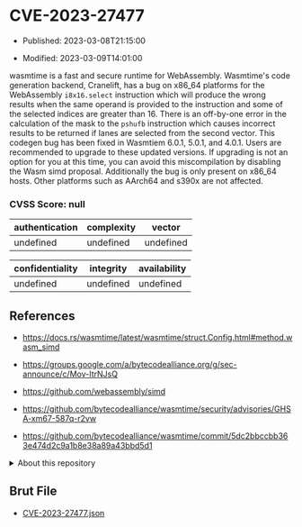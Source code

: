 # CVE-2023-27477

- Published: 2023-03-08T21:15:00

- Modified: 2023-03-09T14:01:00

wasmtime is a fast and secure runtime for WebAssembly. Wasmtime's code generation backend, Cranelift, has a bug on x86_64 platforms for the WebAssembly `i8x16.select` instruction which will produce the wrong results when the same operand is provided to the instruction and some of the selected indices are greater than 16. There is an off-by-one error in the calculation of the mask to the `pshufb` instruction which causes incorrect results to be returned if lanes are selected from the second vector. This codegen bug has been fixed in Wasmtiem 6.0.1, 5.0.1, and 4.0.1. Users are recommended to upgrade to these updated versions. If upgrading is not an option for you at this time, you can avoid this miscompilation by disabling the Wasm simd proposal. Additionally the bug is only present on x86_64 hosts. Other platforms such as AArch64 and s390x are not affected.

### CVSS Score: **null**

| authentication | complexity | vector |
| --- | --- | --- |
| undefined | undefined | undefined |

| confidentiality | integrity | availability |
| --- | --- | --- |
| undefined | undefined | undefined |

## References

* https://docs.rs/wasmtime/latest/wasmtime/struct.Config.html#method.wasm_simd

* https://groups.google.com/a/bytecodealliance.org/g/sec-announce/c/Mov-ItrNJsQ

* https://github.com/webassembly/simd

* https://github.com/bytecodealliance/wasmtime/security/advisories/GHSA-xm67-587q-r2vw

* https://github.com/bytecodealliance/wasmtime/commit/5dc2bbccbb363e474d2c9a1b8e38a89a43bbd5d1

<details>
<summary>About this repository</summary> 

  This repository is part of the project [Live Hack CVE](https://github.com/Live-Hack-CVE). Main website can be found [www.live-hack.org](https://www.live-hack.org) 
  
  Made by [Sn0wAlice](https://github.com/Sn0wAlice) for the people that care about security and need to have a feed of the latest CVEs. Hope you enjoy it, don't forget to star the repo and follow me on [Twitter](https://twitter.com/Sn0wAlice) and [Github](https://github.com/Sn0wAlice). And that is my [personnal website](https://www.alice-snow.me/)

  - [Home Page](https://github.com/Live-Hack-CVE)
  - [Framework](https://github.com/Live-Hack-CVE/cve-framework)
  - [CVE database](https://github.com/Live-Hack-CVE/full_database)
  - [Changelog](https://github.com/Live-Hack-CVE/Changelog)
</details>

## Brut File

* [CVE-2023-27477.json](https://raw.githubusercontent.com/Live-Hack-CVE/full_database/main/cves/2023/CVE-2023-27477.json)

